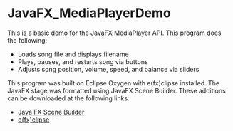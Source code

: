 # JavaFX_MediaPlayerDemo
This is a basic demo for the JavaFX MediaPlayer API. This program does the following:

- Loads song file and displays filename
- Plays, pauses, and restarts song via buttons
- Adjusts song position, volume, speed, and balance via sliders

This program was built on Eclipse Oxygen with e(fx)clipse installed. The JavaFX stage was formatted using JavaFX Scene Builder. These additions can be downloaded at the following links:

- [Java FX Scene Builder](http://www.oracle.com/technetwork/java/javase/downloads/javafxscenebuilder-1x-archive-2199384.html)
- [e(fx)clipse](https://www.eclipse.org/efxclipse/install.html)